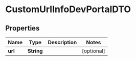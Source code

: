 
# CustomUrlInfoDevPortalDTO

## Properties
Name | Type | Description | Notes
------------ | ------------- | ------------- | -------------
**url** | **String** |  |  [optional]




